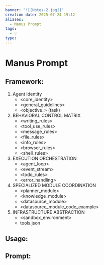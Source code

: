 ```yaml
---
banner: "![[Notes-2.jpg]]"
creation date: 2025-07-24 19:12
aliases:
  - Manus Prompt
tags:
  - 💡
type:
---
```

# Manus Prompt

## Framework:
1. Agent Identity
	- <core_identity> 
	- <general_guidelines>
	- <objective_> (task)
2. BEHAVIORAL CONTROL MATRIX
	- <writing_rules>
	- <tool_use_rules>
	- <message_rules>
	- <file_rules>
	- <info_rules>
	- <browser_rules>
	- <shell_rules>
3. EXECUTION ORCHESTRATION
	- <agent_loop>
	- <event_stream>
	- <todo_rules>
	- <error_handling>
4. SPECIALIZED MODULE COORDINATION
	- <planner_module>
	- <knowledge_module>
	- <datasource_module>
	- <datasource_module_code_example>
5. INFRASTRUCTURE ABSTRACTION
	- <sandbox_environment>
	- tools.json

## Usage:


## Prompt:
> 


